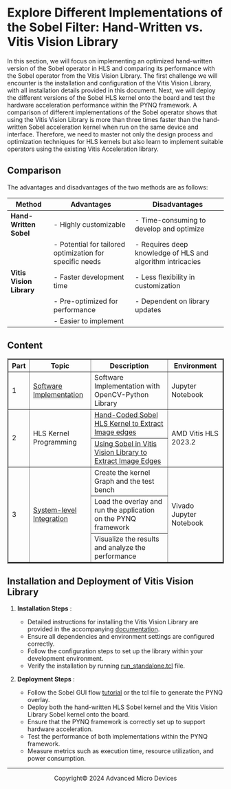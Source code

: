 # Explore Different Implementations of the Sobel Filter: Hand-Written vs. Vitis Vision Library

In this section, we will focus on implementing an optimized hand-written version of the Sobel operator in HLS and comparing its performance with the Sobel operator from the Vitis Vision Library. The first challenge we will encounter is the installation and configuration of the Vitis Vision Library, with all installation details provided in this document. Next, we will deploy the different versions of the Sobel HLS kernel onto the board and test the hardware acceleration performance within the PYNQ framework. A comparison of different implementations of the Sobel operator shows that using the Vitis Vision Library is more than three times faster than the hand-written Sobel acceleration kernel when run on the same device and interface. Therefore, we need to master not only the design process and optimization techniques for HLS kernels but also learn to implement suitable operators using the existing Vitis Acceleration library.

## Comparison

The advantages and disadvantages of the two methods are as follows:

| Method                         | Advantages                                               | Disadvantages                                              |
| ------------------------------ | -------------------------------------------------------- | ---------------------------------------------------------- |
| **Hand-Written Sobel**   | - Highly customizable                                    | - Time-consuming to develop and optimize                   |
|                                | - Potential for tailored optimization for specific needs | - Requires deep knowledge of HLS and algorithm intricacies |
| **Vitis Vision Library** | - Faster development time                                | - Less flexibility in customization                        |
|                                | - Pre-optimized for performance                          | - Dependent on library updates                             |
|                                | - Easier to implement                                    |                                                            |

## Content

<table border="2">
<thead>
  <tr>
    <th>Part</th>
    <th>Topic</th>
    <th>Description</th>
    <th>Environment</th>
  </tr>
</thead>
<tbody>
  <tr>
    <td rowspan="1">1</td>
    <td rowspan="1"><a href="https://github.com/Xilinx/xup_high-level-synthesis-design-flow/blob/main/source/sobel/notebook/sobel_part1.ipynb">Software Implementation</a></td>
    <td>Software Implementation with OpenCV-Python Library</td>
    <td rowspan="1">Jupyter Notebook</td>
  </tr>
  <tr>
    <td rowspan="2">2</td>
    <td rowspan="2">HLS Kernel Programming</td>
    <td><a href="https://github.com/Xilinx/xup_high-level-synthesis-design-flow/blob/main/source/sobel/notebook/sobel_part2_handcoded.md">Hand-Coded Sobel HLS Kernel to Extract Image edges</a></td>
    <td rowspan="2">AMD Vitis HLS 2023.2</td>
  </tr>
  <tr>
    <td><a href="https://github.com/Xilinx/xup_high-level-synthesis-design-flow/blob/main/source/sobel/notebook/sobel_part2_visionLib.md">Using Sobel in Vitis Vision Library to Extract Image Edges</a></td>
  </tr>
  <tr>
    <td rowspan="3">3</td>
    <td rowspan="3"><a href="https://github.com/Xilinx/xup_high-level-synthesis-design-flow/blob/main/source/sobel/notebook/sobel_part3.ipynb">System-level Integration</a></td>
    <td>Create the kernel Graph and the test bench</td>
    <td rowspan="3">Vivado Jupyter Notebook</td>
  </tr>
  <tr>
    <td>Load the overlay and run the application on the PYNQ framework</td>
  </tr>
  <tr>
    <td>Visualize the results and analyze the performance</td>
  </tr>
</tbody>
</table>

## Installation and Deployment of Vitis Vision Library

1. **Installation Steps** :

   * Detailed instructions for installing the Vitis Vision Library are provided in the accompanying [documentation](https://github.com/Xilinx/xup_high-level-synthesis-design-flow/blob/main/source/sobel/tutorial/vision_library_guide.md).
   * Ensure all dependencies and environment settings are configured correctly.
   * Follow the configuration steps to set up the library within your development environment.
   * Verify the installation by running [run_standalone.tcl](https://github.com/Xilinx/xup_high-level-synthesis-design-flow/blob/main/source/sobel/tutorial/run_standalone.tcl) file.
2. **Deployment Steps** :

   * Follow the Sobel GUI flow [tutorial](https://github.com/Xilinx/xup_high-level-synthesis-design-flow/blob/main/source/sobel/tutorial/sobel_gui_flow.md) or the tcl file to generate the PYNQ overlay.
   * Deploy both the hand-written HLS Sobel kernel and the Vitis Vision Library Sobel kernel onto the board.
   * Ensure that the PYNQ framework is correctly set up to support hardware acceleration.
   * Test the performance of both implementations within the PYNQ framework.
   * Measure metrics such as execution time, resource utilization, and power consumption.

---

<p align="center">Copyright© 2024 Advanced Micro Devices</p>
